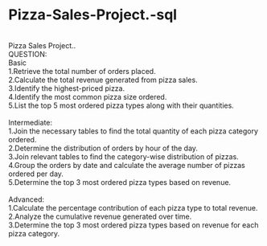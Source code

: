 # Pizza-Sales-Project.-sql
<br>
Pizza Sales Project..
<br>
QUESTION:
<br>
Basic
<br>
1.Retrieve the total number of orders placed.
<br>
2.Calculate the total revenue generated from pizza sales.
<br>
3.Identify the highest-priced pizza.
<br>
4.Identify the most common pizza size ordered.
<br>
5.List the top 5 most ordered pizza types along with their quantities.
<br>
<br>
Intermediate:
<br>
1.Join the necessary tables to find the total quantity of each pizza category ordered.
<br>
2.Determine the distribution of orders by hour of the day.
<br>
3.Join relevant tables to find the category-wise distribution of pizzas.
<br>
4.Group the orders by date and calculate the average number of pizzas ordered per day.
<br>
5.Determine the top 3 most ordered pizza types based on revenue.
<br>
<br>
Advanced:
<br>
1.Calculate the percentage contribution of each pizza type to total revenue.
<br>
2.Analyze the cumulative revenue generated over time.
<br>
3.Determine the top 3 most ordered pizza types based on revenue for each pizza category.
